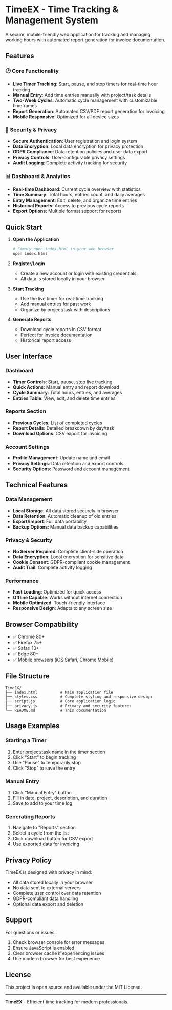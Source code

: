 # TimeEX - Time Tracking & Management System

A secure, mobile-friendly web application for tracking and managing working hours with automated report generation for invoice documentation.

## Features

### 🕒 Core Functionality
- **Live Timer Tracking**: Start, pause, and stop timers for real-time hour tracking
- **Manual Entry**: Add time entries manually with project/task details
- **Two-Week Cycles**: Automatic cycle management with customizable timeframes
- **Report Generation**: Automated CSV/PDF report generation for invoicing
- **Mobile Responsive**: Optimized for all device sizes

### 🔐 Security & Privacy
- **Secure Authentication**: User registration and login system
- **Data Encryption**: Local data encryption for privacy protection
- **GDPR Compliance**: Data retention policies and user data export
- **Privacy Controls**: User-configurable privacy settings
- **Audit Logging**: Complete activity tracking for security

### 📊 Dashboard & Analytics
- **Real-time Dashboard**: Current cycle overview with statistics
- **Time Summary**: Total hours, entries count, and daily averages
- **Entry Management**: Edit, delete, and organize time entries
- **Historical Reports**: Access to previous cycle reports
- **Export Options**: Multiple format support for reports

## Quick Start

1. **Open the Application**
   ```bash
   # Simply open index.html in your web browser
   open index.html
   ```

2. **Register/Login**
   - Create a new account or login with existing credentials
   - All data is stored locally in your browser

3. **Start Tracking**
   - Use the live timer for real-time tracking
   - Add manual entries for past work
   - Organize by project/task with descriptions

4. **Generate Reports**
   - Download cycle reports in CSV format
   - Perfect for invoice documentation
   - Historical report access

## User Interface

### Dashboard
- **Timer Controls**: Start, pause, stop live tracking
- **Quick Actions**: Manual entry and report download
- **Cycle Summary**: Total hours, entries, and averages
- **Entries Table**: View, edit, and delete time entries

### Reports Section
- **Previous Cycles**: List of completed cycles
- **Report Details**: Detailed breakdown by day/task
- **Download Options**: CSV export for invoicing

### Account Settings
- **Profile Management**: Update name and email
- **Privacy Settings**: Data retention and export controls
- **Security Options**: Password and account management

## Technical Features

### Data Management
- **Local Storage**: All data stored securely in browser
- **Data Retention**: Automatic cleanup of old entries
- **Export/Import**: Full data portability
- **Backup Options**: Manual data backup capabilities

### Privacy & Security
- **No Server Required**: Complete client-side operation
- **Data Encryption**: Local encryption for sensitive data
- **Cookie Consent**: GDPR-compliant cookie management
- **Audit Trail**: Complete activity logging

### Performance
- **Fast Loading**: Optimized for quick access
- **Offline Capable**: Works without internet connection
- **Mobile Optimized**: Touch-friendly interface
- **Responsive Design**: Adapts to any screen size

## Browser Compatibility

- ✅ Chrome 80+
- ✅ Firefox 75+
- ✅ Safari 13+
- ✅ Edge 80+
- ✅ Mobile browsers (iOS Safari, Chrome Mobile)

## File Structure

```
TimeEX/
├── index.html          # Main application file
├── styles.css          # Complete styling and responsive design
├── script.js           # Core application logic
├── privacy.js          # Privacy and security features
└── README.md           # This documentation
```

## Usage Examples

### Starting a Timer
1. Enter project/task name in the timer section
2. Click "Start" to begin tracking
3. Use "Pause" to temporarily stop
4. Click "Stop" to save the entry

### Manual Entry
1. Click "Manual Entry" button
2. Fill in date, project, description, and duration
3. Save to add to your time log

### Generating Reports
1. Navigate to "Reports" section
2. Select a cycle from the list
3. Click download button for CSV export
4. Use exported data for invoicing

## Privacy Policy

TimeEX is designed with privacy in mind:
- All data stored locally in your browser
- No data sent to external servers
- Complete user control over data retention
- GDPR-compliant data handling
- Optional data export and deletion

## Support

For questions or issues:
1. Check browser console for error messages
2. Ensure JavaScript is enabled
3. Clear browser cache if experiencing issues
4. Use modern browser for best experience

## License

This project is open source and available under the MIT License.

---

**TimeEX** - Efficient time tracking for modern professionals.
